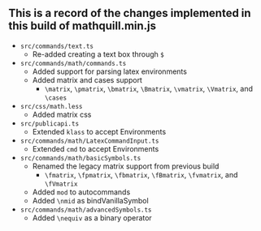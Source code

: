 ## This is a record of the changes implemented in this build of mathquill.min.js 
- `src/commands/text.ts` 
    - Re-added creating a text box through `$`
- `src/commands/math/commands.ts`
   - Added support for parsing latex environments
   - Added matrix and cases support
        - `\matrix`, `\pmatrix`, `\bmatrix`, `\Bmatrix`, `\vmatrix`, `\Vmatrix`, and `\cases`
- `src/css/math.less`
   - Added matrix css
- `src/publicapi.ts`
   - Extended `klass` to accept Environments
- `src/commands/math/LatexCommandInput.ts`
   - Extended `cmd` to accept Environments
- `src/commands/math/basicSymbols.ts`
   - Renamed the legacy matrix support from previous build
        - `\fmatrix`, `\fpmatrix`, `\fbmatrix`, `\fBmatrix`, `\fvmatrix`, and `\fVmatrix`
   - Added `mod` to autocommands
   - Added `\nmid` as bindVanillaSymbol
- `src/commands/math/advancedSymbols.ts`
   - Added `\nequiv` as a binary operator
